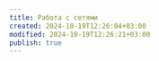 ```yaml
---
title: Работа с сетями
created: 2024-10-19T12:26:04+03:00
modified: 2024-10-19T12:26:21+03:00
publish: true
---
```

